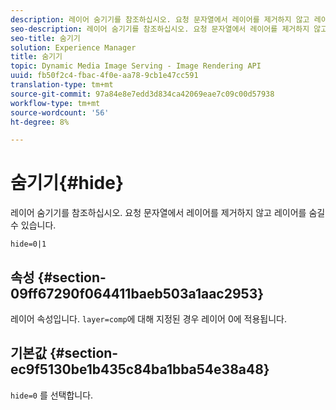 ```yaml
---
description: 레이어 숨기기를 참조하십시오. 요청 문자열에서 레이어를 제거하지 않고 레이어를 숨길 수 있습니다.
seo-description: 레이어 숨기기를 참조하십시오. 요청 문자열에서 레이어를 제거하지 않고 레이어를 숨길 수 있습니다.
seo-title: 숨기기
solution: Experience Manager
title: 숨기기
topic: Dynamic Media Image Serving - Image Rendering API
uuid: fb50f2c4-fbac-4f0e-aa78-9cb1e47cc591
translation-type: tm+mt
source-git-commit: 97a84e8e7edd3d834ca42069eae7c09c00d57938
workflow-type: tm+mt
source-wordcount: '56'
ht-degree: 8%

---
```



# 숨기기{#hide}

레이어 숨기기를 참조하십시오. 요청 문자열에서 레이어를 제거하지 않고 레이어를 숨길 수 있습니다.

`hide=0|1`

## 속성 {#section-09ff67290f064411baeb503a1aac2953}

레이어 속성입니다. `layer=comp`에 대해 지정된 경우 레이어 0에 적용됩니다.

## 기본값 {#section-ec9f5130be1b435c84ba1bba54e38a48}

`hide=0` 를 선택합니다.
